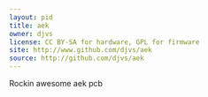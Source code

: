 ```yaml
---
layout: pid
title: aek
owner: djvs
license: CC BY-SA for hardware, GPL for firmware
site: http://www.github.com/djvs/aek
source: http://github.com/djvs/aek
---
```

Rockin awesome aek pcb
